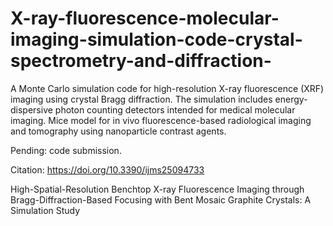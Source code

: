 # X-ray-fluorescence-molecular-imaging-simulation-code-crystal-spectrometry-and-diffraction-
A Monte Carlo simulation code for high-resolution X-ray fluorescence (XRF) imaging using crystal Bragg diffraction. The simulation includes energy-dispersive photon counting detectors intended for medical molecular imaging. Mice model for in vivo fluorescence-based radiological imaging and tomography using nanoparticle contrast agents.

Pending: code submission. 

Citation: https://doi.org/10.3390/ijms25094733

High-Spatial-Resolution Benchtop X-ray Fluorescence Imaging through Bragg-Diffraction-Based Focusing with Bent Mosaic Graphite Crystals: A Simulation Study
